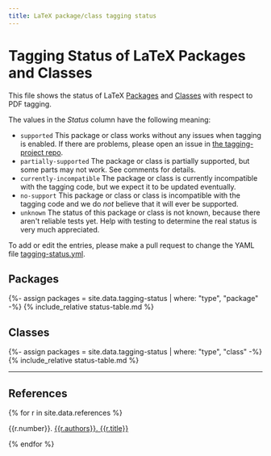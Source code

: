 ```yaml
---
title: LaTeX package/class tagging status
---
```

<style>
td.supported {background-color: #DDFFDD;font-weight:bold;}
td.partially-supported {background-color: #FFFFDD;font-weight:bold;}
td.no-support {background-color: #FFDDDD;font-weight:bold;}
</style>
<script src="sorttable.js"></script>

# Tagging Status of LaTeX Packages and Classes

This file shows the status of LaTeX [Packages](#packages) and [Classes](#classes)
with respect to PDF tagging.

The values in the *Status* column have the following meaning:

- `supported` This package or class works without any issues when tagging is enabled. If there are problems, please open an issue in [the tagging-project repo](https://github.com/latex3/tagging-project/issues).
- `partially-supported` The package or class is partially supported, but some parts may not work. See comments for details.
- `currently-incompatible` The package or class is currently incompatible with the tagging code, but we expect it to be updated eventually. 
- `no-support` This package or class or class is incompatible with the tagging code and we do *not* believe that it will ever be supported.
- `unknown` The status of this package or class is not known, because there aren't reliable tests yet. Help with testing to determine the real status is very much appreciated.


To add or edit the entries, please make a pull request to change the YAML file
[tagging-status.yml](https://github.com/latex3/tagging-project/blob/main/_data/tagging-status.yml).


## Packages

{%- assign packages = site.data.tagging-status | where: "type", "package" -%}
{% include_relative status-table.md %}


## Classes

{%- assign packages = site.data.tagging-status | where: "type", "class" -%}
{% include_relative status-table.md %}


----


## References

{% for r in site.data.references %}
<p id="ref{{r.number}}"><span>{{r.number}}. </span> <a href="{{r.url}}"><span>{{r.authors}}.</span> <span>{{r.title}}</span></a></p>
{% endfor %}


